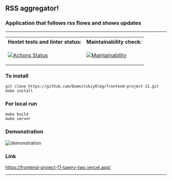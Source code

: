 ## RSS aggregator!
### Application that follows rss flows and shows updates
_________________________________________________________________________________________________________________________

<table>
<tr>
<th>  Hexlet tests and linter status: </th>
<th>  Maintainability check:          </th>
</tr>
<tr>
<td>

[![Actions Status](https://github.com/DomnitskiyOleg/frontend-project-11/workflows/hexlet-check/badge.svg)](https://github.com/DomnitskiyOleg/frontend-project-11/actions)

</td>
<td>

[![Maintainability](https://api.codeclimate.com/v1/badges/690fc1c357df35aa2489/maintainability)](https://codeclimate.com/github/DomnitskiyOleg/frontend-project-11/maintainability)

</td>
</tr>
</table>


### To install 
```
git clone https://github.com/DomnitskiyOleg/frontend-project-11.git
make install
```
### For local run 
```
make build
make server
```
### Demonstration
![demonstration](https://github.com/DomnitskiyOleg/frontend-project-11/assets/119673815/775244d5-ad66-48f2-af34-78f5e4308d1c)

### Link

https://frontend-project-11-tawny-two.vercel.app/
___________________________________________________________________________________________________________________________


